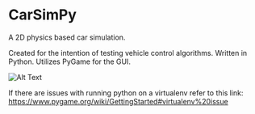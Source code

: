 # CarSimPy

A 2D physics based car simulation.

Created for the intention of testing vehicle control algorithms. Written in Python. Utilizes PyGame for the GUI.

![Alt Text](https://github.com/joohoonkim/CarSimPy/blob/master/assets/carsimpy_gif.gif)


If there are issues with running python on a virtualenv refer to this link:
https://www.pygame.org/wiki/GettingStarted#virtualenv%20issue


